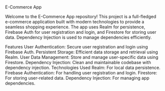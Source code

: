 E-Commerce App

Welcome to the E-Commerce App repository! This project is a full-fledged e-commerce application built with modern technologies to provide a seamless shopping experience. The app uses Realm for persistence, Firebase Auth for user registration and login, and Firestore for storing user data. Dependency Injection is used to manage dependencies efficiently.

Features
User Authentication: Secure user registration and login using Firebase Auth.
Persistent Storage: Efficient data storage and retrieval using Realm.
User Data Management: Store and manage user-specific data using Firestore.
Dependency Injection: Clean and maintainable codebase with dependency injection.
Technologies Used
Realm: For local data persistence.
Firebase Authentication: For handling user registration and login.
Firestore: For storing user-related data.
Dependency Injection: For managing app dependencies.
